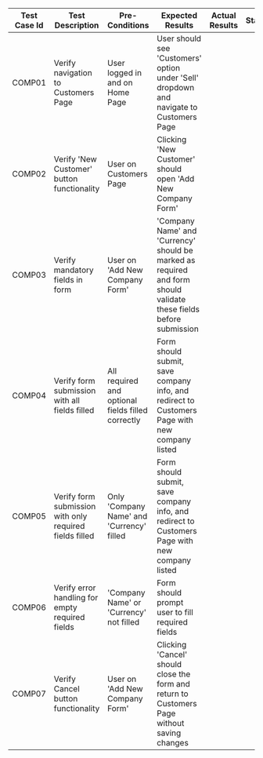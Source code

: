 | Test Case Id | Test Description | Pre-Conditions | Expected Results | Actual Results | Status |
|--------------|------------------|----------------|------------------|----------------|--------|
| COMP01 | Verify navigation to Customers Page | User logged in and on Home Page | User should see 'Customers' option under 'Sell' dropdown and navigate to Customers Page | | |
| COMP02 | Verify 'New Customer' button functionality | User on Customers Page | Clicking 'New Customer' should open 'Add New Company Form' | | |
| COMP03 | Verify mandatory fields in form | User on 'Add New Company Form' | 'Company Name' and 'Currency' should be marked as required and form should validate these fields before submission | | |
| COMP04 | Verify form submission with all fields filled | All required and optional fields filled correctly | Form should submit, save company info, and redirect to Customers Page with new company listed | | |
| COMP05 | Verify form submission with only required fields filled | Only 'Company Name' and 'Currency' filled | Form should submit, save company info, and redirect to Customers Page with new company listed | | |
| COMP06 | Verify error handling for empty required fields | 'Company Name' or 'Currency' not filled | Form should prompt user to fill required fields | | |
| COMP07 | Verify Cancel button functionality | User on 'Add New Company Form' | Clicking 'Cancel' should close the form and return to Customers Page without saving changes | | |